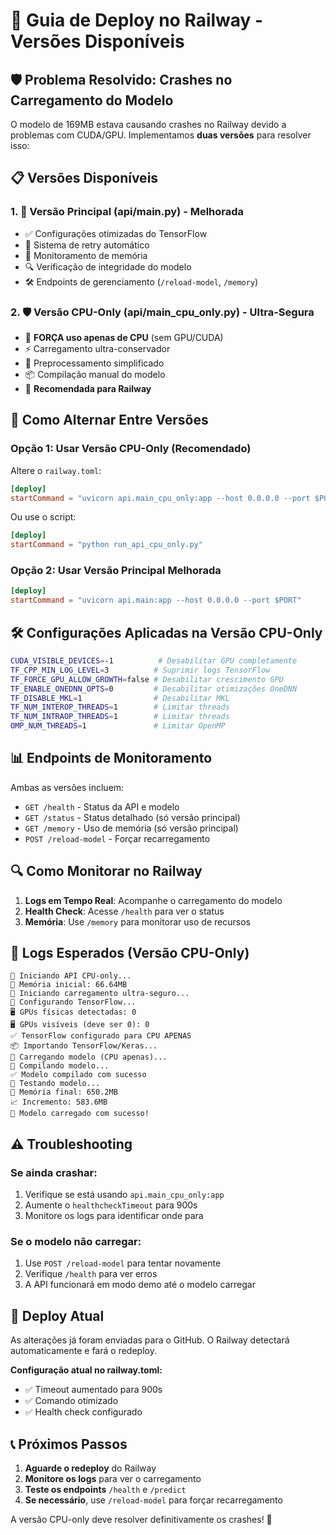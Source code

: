 # 🚀 Guia de Deploy no Railway - Versões Disponíveis

## 🛡️ Problema Resolvido: Crashes no Carregamento do Modelo

O modelo de 169MB estava causando crashes no Railway devido a problemas com CUDA/GPU. Implementamos **duas versões** para resolver isso:

## 📋 Versões Disponíveis

### 1. 🔧 **Versão Principal (api/main.py)** - Melhorada
- ✅ Configurações otimizadas do TensorFlow
- 🔄 Sistema de retry automático
- 💾 Monitoramento de memória
- 🔍 Verificação de integridade do modelo
- 🛠️ Endpoints de gerenciamento (`/reload-model`, `/memory`)

### 2. 🛡️ **Versão CPU-Only (api/main_cpu_only.py)** - Ultra-Segura
- 🚫 **FORÇA uso apenas de CPU** (sem GPU/CUDA)
- ⚡ Carregamento ultra-conservador
- 🧹 Preprocessamento simplificado
- 📦 Compilação manual do modelo
- 🎯 **Recomendada para Railway**

## 🔄 Como Alternar Entre Versões

### Opção 1: Usar Versão CPU-Only (Recomendado)

Altere o `railway.toml`:
```toml
[deploy]
startCommand = "uvicorn api.main_cpu_only:app --host 0.0.0.0 --port $PORT"
```

Ou use o script:
```toml
[deploy]
startCommand = "python run_api_cpu_only.py"
```

### Opção 2: Usar Versão Principal Melhorada

```toml
[deploy]
startCommand = "uvicorn api.main:app --host 0.0.0.0 --port $PORT"
```

## 🛠️ Configurações Aplicadas na Versão CPU-Only

```bash
CUDA_VISIBLE_DEVICES=-1          # Desabilitar GPU completamente
TF_CPP_MIN_LOG_LEVEL=3          # Suprimir logs TensorFlow
TF_FORCE_GPU_ALLOW_GROWTH=false # Desabilitar crescimento GPU
TF_ENABLE_ONEDNN_OPTS=0         # Desabilitar otimizações OneDNN
TF_DISABLE_MKL=1                # Desabilitar MKL
TF_NUM_INTEROP_THREADS=1        # Limitar threads
TF_NUM_INTRAOP_THREADS=1        # Limitar threads
OMP_NUM_THREADS=1               # Limitar OpenMP
```

## 📊 Endpoints de Monitoramento

Ambas as versões incluem:

- `GET /health` - Status da API e modelo
- `GET /status` - Status detalhado (só versão principal)
- `GET /memory` - Uso de memória (só versão principal)
- `POST /reload-model` - Forçar recarregamento

## 🔍 Como Monitorar no Railway

1. **Logs em Tempo Real**: Acompanhe o carregamento do modelo
2. **Health Check**: Acesse `/health` para ver o status
3. **Memória**: Use `/memory` para monitorar uso de recursos

## 🎯 Logs Esperados (Versão CPU-Only)

```
🚀 Iniciando API CPU-only...
💾 Memória inicial: 66.64MB
🔄 Iniciando carregamento ultra-seguro...
🔧 Configurando TensorFlow...
🖥️ GPUs físicas detectadas: 0
🖥️ GPUs visíveis (deve ser 0): 0
✅ TensorFlow configurado para CPU APENAS
📦 Importando TensorFlow/Keras...
🔄 Carregando modelo (CPU apenas)...
🔧 Compilando modelo...
✅ Modelo compilado com sucesso
🧪 Testando modelo...
💾 Memória final: 650.2MB
📈 Incremento: 583.6MB
🎉 Modelo carregado com sucesso!
```

## ⚠️ Troubleshooting

### Se ainda crashar:
1. Verifique se está usando `api.main_cpu_only:app`
2. Aumente o `healthcheckTimeout` para 900s
3. Monitore os logs para identificar onde para

### Se o modelo não carregar:
1. Use `POST /reload-model` para tentar novamente
2. Verifique `/health` para ver erros
3. A API funcionará em modo demo até o modelo carregar

## 🚀 Deploy Atual

As alterações já foram enviadas para o GitHub. O Railway detectará automaticamente e fará o redeploy.

**Configuração atual no railway.toml:**
- ✅ Timeout aumentado para 900s
- ✅ Comando otimizado
- ✅ Health check configurado

## 📞 Próximos Passos

1. **Aguarde o redeploy** do Railway
2. **Monitore os logs** para ver o carregamento
3. **Teste os endpoints** `/health` e `/predict`
4. **Se necessário**, use `/reload-model` para forçar recarregamento

A versão CPU-only deve resolver definitivamente os crashes! 🎉
